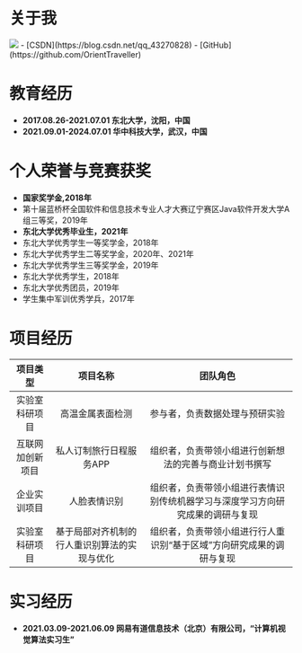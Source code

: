 # 关于我
<img class="profile-picture" src="https://orienttraveller.github.io/sfr3.jpg">
- [CSDN](https://blog.csdn.net/qq_43270828)
- [GitHub](https://github.com/OrientTraveller)

# 教育经历
- **2017.08.26-2021.07.01  东北大学，沈阳，中国**
- **2021.09.01-2024.07.01  华中科技大学，武汉，中国**

# 个人荣誉与竞赛获奖
- **国家奖学金,2018年**
- 第十届蓝桥杯全国软件和信息技术专业人才大赛辽宁赛区Java软件开发大学A组三等奖，2019年
- **东北大学优秀毕业生，2021年**
- 东北大学优秀学生一等奖学金，2018年
- 东北大学优秀学生二等奖学金，2020年、2021年
- 东北大学优秀学生三等奖学金，2019年
- 东北大学优秀学生，2018年
- 东北大学优秀团员，2019年
- 学生集中军训优秀学兵，2017年


# 项目经历
|  项目类型   | 项目名称  | 团队角色  |
|  :----:  | :----:  | :----:  |
| 实验室科研项目  | 高温金属表面检测 | 参与者，负责数据处理与预研实验 |
| 互联网加创新项目  | 私人订制旅行日程服务APP | 组织者，负责带领小组进行创新想法的完善与商业计划书撰写 |
| 企业实训项目  | 人脸表情识别 | 组织者，负责带领小组进行表情识别传统机器学习与深度学习方向研究成果的调研与复现 |
| 实验室科研项目  | 基于局部对齐机制的行人重识别算法的实现与优化 | 组织者，负责带领小组进行行人重识别“基于区域”方向研究成果的调研与复现 |

# 实习经历
- **2021.03.09-2021.06.09  网易有道信息技术（北京）有限公司，“计算机视觉算法实习生”**
